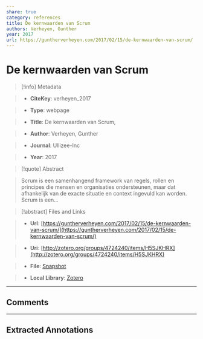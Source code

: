```yaml
---  
share: true  
category: references  
title: De kernwaarden van Scrum  
authors: Verheyen, Gunther  
year: 2017  
url: https://guntherverheyen.com/2017/02/15/de-kernwaarden-van-scrum/  
---  
```

  
# De kernwaarden van Scrum  
  
> [!info] Metadata  
> - **CiteKey**: verheyen_2017  
> - **Type**: webpage  
> - **Title**: De kernwaarden van Scrum,   
> - **Author**: Verheyen, Gunther  
> - **Journal**: Ullizee-Inc   
> - **Year**: 2017   
  
> [!quote] Abstract  
> Scrum is een samenhangend framework van regels, rollen en principes die mensen en organisaties ondersteunen, maar dat afhankelijk van de exacte situatie en context ingevuld kan worden. Scrum is een…  
  
> [!abstract] Files and Links  
> - **Url**: [https://guntherverheyen.com/2017/02/15/de-kernwaarden-van-scrum/](https://guntherverheyen.com/2017/02/15/de-kernwaarden-van-scrum/)  
> - **Uri**: [http://zotero.org/groups/4724240/items/H5SJKHRX](http://zotero.org/groups/4724240/items/H5SJKHRX)  
> - **File**: [Snapshot](file:///Users/jan/Zotero/storage/R2FLVHSB/de-kernwaarden-van-scrum.html)  
> - **Local Library**: [Zotero]((zotero://select/groups/4724240/items/H5SJKHRX))  
  
----  
  
## Comments  
  
  
  
----  
  
## Extracted Annotations  
  
